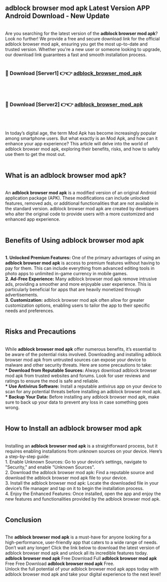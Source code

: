 ## adblock browser mod apk Latest Version APP Android Download - New Update
<br>
Are you searching for the latest version of the <strong>adblock browser mod apk</strong>? Look no further! We provide a free and secure download link for the official adblock browser mod apk, ensuring you get the most up-to-date and trusted version. Whether you're a new user or someone looking to upgrade, our download link guarantees a fast and smooth installation process.
<br>
<br>
<h3>🔴 Download [Server1] 👉👉 <a href="https://modyolo.store/adblock+browser+mod+apk">adblock_browser_mod_apk</a></h3><br>
<br>
<h3>🔴 Download [Server2] 👉👉 <a href="https://modyolo.store/adblock+browser+mod+apk">adblock_browser_mod_apk</a></h3><br>
<br>
<br>
In today’s digital age, the term Mod Apk has become increasingly popular among smartphone users. But what exactly is an Mod Apk, and how can it enhance your app experience? This article will delve into the world of adblock browser mod apk, exploring their benefits, risks, and how to safely use them to get the most out.
<br>
<br>
<h2>What is an adblock browser mod apk?</h2>
<br>
An <strong>adblock browser mod apk</strong> is a modified version of an original Android application package (APK). These modifications can include unlocked features, removed ads, or additional functionalities that are not available in the standard version. adblock browser mod apk are created by developers who alter the original code to provide users with a more customized and enhanced app experience.
<br>
<br>
<h2>Benefits of Using adblock browser mod apk</h2>
<br>
<strong> 1. Unlocked Premium Features:</strong> One of the primary advantages of using an <strong>adblock browser mod apk</strong> is access to premium features without having to pay for them. This can include everything from advanced editing tools in photo apps to unlimited in-game currency in mobile games.
<br>
<strong> 2. Ad-Free Experience:</strong> Many adblock browser mod apk remove intrusive ads, providing a smoother and more enjoyable user experience. This is particularly beneficial for apps that are heavily monetized through advertisements.
<br>
<strong> 3. Customization:</strong> adblock browser mod apk often allow for greater customization options, enabling users to tailor the app to their specific needs and preferences.
<br>
<br>
<h2>Risks and Precautions</h2>
<br>
While <strong>adblock browser mod apk</strong> offer numerous benefits, it’s essential to be aware of the potential risks involved. Downloading and installing adblock browser mod apk from untrusted sources can expose your device to malware and other security threats. Here are some precautions to take:
<br>
<strong> * Download from Reputable Sources:</strong> Always download adblock browser mod apk from trusted websites and forums. Look for user reviews and ratings to ensure the mod is safe and reliable.
<br>
<strong> * Use Antivirus Software:</strong> Install a reputable antivirus app on your device to scan for any potential threats before installing an adblock browser mod apk.
<br>
<strong> * Backup Your Data:</strong> Before installing any adblock browser mod apk, make sure to back up your data to prevent any loss in case something goes wrong.
<br>
<br>
<h2>How to Install an adblock browser mod apk</h2>
<br>
Installing an <strong>adblock browser mod apk</strong> is a straightforward process, but it requires enabling installations from unknown sources on your device. Here’s a step-by-step guide:
<br>
 1. Enable Unknown Sources: Go to your device’s settings, navigate to "Security," and enable "Unknown Sources".
<br>
 2. Download the adblock browser mod apk: Find a reputable source and download the adblock browser mod apk file to your device.
<br>
 3. Install the adblock browser mod apk: Locate the downloaded file in your device’s file manager and tap on it to begin the installation process.
<br>
 4. Enjoy the Enhanced Features: Once installed, open the app and enjoy the new features and functionalities provided by the adblock browser mod apk.
<br>
<br>
<h2><strong>Conclusion</strong></h2>
<br>
The <strong>adblock browser mod apk</strong> is a must-have for anyone looking for a high-performance, user-friendly app that caters to a wide range of needs. Don’t wait any longer! Click the link below to download the latest version of adblock browser mod apk and unlock all its incredible features today.
<br>
<strong>adblock browser mod apk</strong> Free Download Full <strong>adblock browser mod apk</strong> Free Free Download <strong>adblock browser mod apk</strong> Free.
<br>
Unlock the full potential of your adblock browser mod apk apps today with adblock browser mod apk and take your digital experience to the next level!